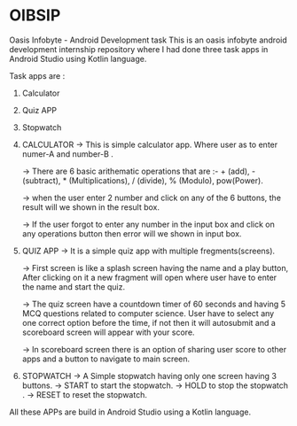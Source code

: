 # OIBSIP
Oasis Infobyte - Android Development task
This is an oasis infobyte android development internship repository where I had done three task apps in Android Studio using Kotlin language.

Task apps are :
  1. Calculator
  2. Quiz APP
  3. Stopwatch

1. CALCULATOR
    -> This is simple calculator app. Where user as to enter numer-A and number-B .
    
    -> There are 6 basic arithematic operations that are :-  + (add),  - (subtract),  * (Multiplications),  / (divide),  % (Modulo),  pow(Power).
  
    -> when the user enter 2 number and click on any of the 6 buttons, the result will we shown in the result box.
    
    -> If the user forgot to enter any number in the input box and click on any operations button then error will we shown in input box.

2. QUIZ APP
    -> It is a simple quiz app with multiple fregments(screens).
    
    -> First screen is like a splash screen having the name and a play button, After clicking on it a new fragment will open where user have
       to enter the name and start the quiz.
       
    -> The quiz screen have a countdown timer of 60 seconds and having 5 MCQ questions related to computer science. User have to select any one correct option 
        before the time, if not then it will autosubmit and a scoreboard screen will appear with your score. 
        
    -> In scoreboard screen there is an option of sharing user score to other apps and a button to navigate to main screen.
    
3. STOPWATCH
    -> A Simple stopwatch having only one screen having 3 buttons.
    -> START to start the stopwatch.
    -> HOLD to stop the stopwatch .
    -> RESET to reset the stopwatch.
    
All these APPs are build in Android Studio using a Kotlin language.
    
  
